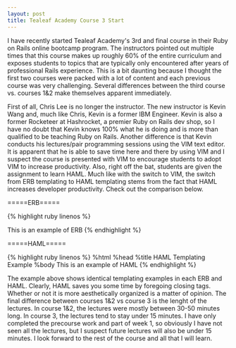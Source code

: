 ```yaml
---
layout: post
title: Tealeaf Academy Course 3 Start
---
```


I have recently started Tealeaf Academy's 3rd and final course in their Ruby on Rails online bootcamp program. The instructors pointed out multiple times that this course makes up roughly 60% of the entire curriculum and exposes students to topics that are typically only encountered after years of professional Rails experience. This is a bit daunting because I thought the first two courses were packed with a lot of content and each previous course was very challenging. Several differences between the third course vs. courses 1&2 make themselves apparent immediately.

First of all, Chris Lee is no longer the instructor. The new instructor is Kevin Wang and, much like Chris, Kevin is a former IBM Engineer. Kevin is also a former Rocketeer at Hashrocket, a premier Ruby on Rails dev shop, so I have no doubt that Kevin knows 100% what he is doing and is more than qualified to be teaching Ruby on Rails. Another difference is that Kevin conducts his lectures/pair programming sessions using the VIM text editor. It is apparent that he is able to save time here and there by using VIM and I suspect the course is presented with VIM to encourage students to adopt VIM to increase productivity. Also, right off the bat, students are given the assignment to learn HAML. Much like with the switch to VIM, the switch from ERB templating to HAML templating stems from the fact that HAML increases developer productivity. Check out the comparison below.

=====ERB=====

{% highlight ruby linenos %}
<html>
  <head>
    <title>ERB Templating Example</title>
  </head>
  <body>This is an example of ERB</body>
</html>
{% endhighlight %}

=====HAML=====

{% highlight ruby linenos %}
%html
  %head
    %title HAML Templating Example
  %body This is an example of HAML
{% endhighlight %}

The example above shows identical templating examples in each ERB and HAML. Clearly, HAML saves you some time by foregoing closing tags. Whether or not it is more aesthetically organized is a matter of opinion. The final difference between courses 1&2 vs course 3 is the lenght of the lectures. In course 1&2, the lectures were mostly between 30-50 minutes long. In course 3, the lectures tend to stay under 15 minutes. I have only completed the precourse work and part of week 1, so obviously I have not seen all the lectures, but I suspect future lectures will also be under 15 minutes. I look forward to the rest of the course and all that I will learn.

